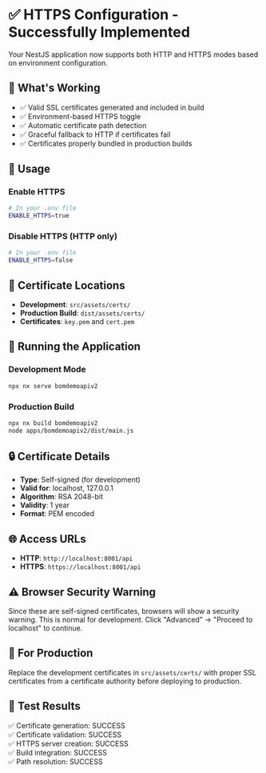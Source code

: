 # ✅ HTTPS Configuration - Successfully Implemented

Your NestJS application now supports both HTTP and HTTPS modes based on environment configuration.

## 🎉 What's Working

- ✅ Valid SSL certificates generated and included in build
- ✅ Environment-based HTTPS toggle
- ✅ Automatic certificate path detection
- ✅ Graceful fallback to HTTP if certificates fail
- ✅ Certificates properly bundled in production builds

## 🔧 Usage

### Enable HTTPS

```bash
# In your .env file
ENABLE_HTTPS=true
```

### Disable HTTPS (HTTP only)

```bash
# In your .env file
ENABLE_HTTPS=false
```

## 📁 Certificate Locations

- **Development**: `src/assets/certs/`
- **Production Build**: `dist/assets/certs/`
- **Certificates**: `key.pem` and `cert.pem`

## 🚀 Running the Application

### Development Mode

```bash
npx nx serve bomdemoapiv2
```

### Production Build

```bash
npx nx build bomdemoapiv2
node apps/bomdemoapiv2/dist/main.js
```

## 🔒 Certificate Details

- **Type**: Self-signed (for development)
- **Valid for**: localhost, 127.0.0.1
- **Algorithm**: RSA 2048-bit
- **Validity**: 1 year
- **Format**: PEM encoded

## 🌐 Access URLs

- **HTTP**: `http://localhost:8001/api`
- **HTTPS**: `https://localhost:8001/api`

## ⚠️ Browser Security Warning

Since these are self-signed certificates, browsers will show a security warning. This is normal for development. Click "Advanced" → "Proceed to localhost" to continue.

## 🔄 For Production

Replace the development certificates in `src/assets/certs/` with proper SSL certificates from a certificate authority before deploying to production.

## 🎯 Test Results

✅ Certificate generation: SUCCESS  
✅ Certificate validation: SUCCESS  
✅ HTTPS server creation: SUCCESS  
✅ Build integration: SUCCESS  
✅ Path resolution: SUCCESS
